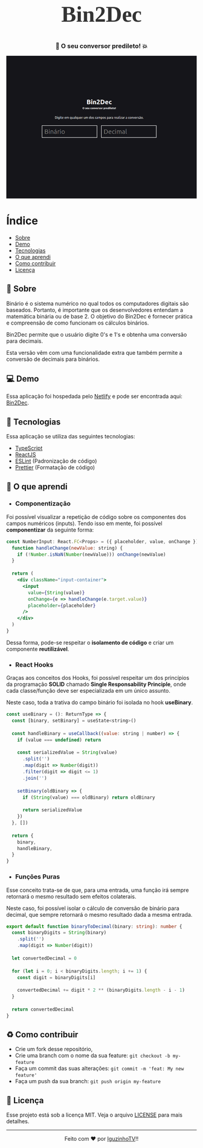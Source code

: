 <!-- Logo -->

<h1 align="center" style="font-family: Ubuntu; font-size: 59px; color: #333">
  Bin2Dec
</h1>

<!-- Badges -->

<!-- <p align="center">
  <img alt="GitHub top language" src="https://img.shields.io/github/languages/top/igooralm192/nlw-01">
</p> -->

<!-- Description -->

<h3 align="center">
	🚀 O seu conversor predileto! 💥
</h3>

<!-- Project Design -->

<p align="center">
  <img alt="Project Design" width="650px" src="./.github/project-design.png" />
<p>

<!-- Summary -->

# Índice

- [Sobre](#sobre)
- [Demo](#demo)
- [Tecnologias](#tecnologias)
- [O que aprendi](#o-que-aprendi)
- [Como contribuir](#como-contribuir)
- [Licença](#licenca)

<a id="sobre"></a>

## :bookmark: Sobre

Binário é o sistema numérico no qual todos os computadores digitais são baseados. Portanto, é importante que os desenvolvedores entendam a matemática binária ou de base 2. O objetivo do Bin2Dec é fornecer prática e compreensão de como funcionam os cálculos binários.

Bin2Dec permite que o usuário digite 0's e 1's e obtenha uma conversão para decimais.

Esta versão vêm com uma funcionalidade extra que também permite a conversão de decimais para binários.

<a id="demo"></a>

## :computer: Demo

Essa aplicação foi hospedada pelo [Netlify](https://www.netlify.com/) e pode ser encontrada aqui: [Bin2Dec](https://bin2dec-iguzinho.netlify.app/).

<a id="tecnologias"></a>

## :rocket: Tecnologias

Essa aplicação se utiliza das seguintes tecnologias:

-  [TypeScript](https://www.typescriptlang.org/)
-  [ReactJS](https://reactjs.org/)
-  [ESLint](https://eslint.org/) (Padronização de código)
-  [Prettier](https://prettier.io/) (Formatação de código)

<a id="o-que-aprendi"></a>

## :book: O que aprendi

- ### Componentização
Foi possível visualizar a repetição de código sobre os componentes dos campos numéricos (inputs). Tendo isso em mente, foi possível **componentizar** da seguinte forma:
```jsx
const NumberInput: React.FC<Props> = ({ placeholder, value, onChange }) => {
  function handleChange(newValue: string) {
    if (!Number.isNaN(Number(newValue))) onChange(newValue)
  }

  return (
    <div className="input-container">
      <input
        value={String(value)}
        onChange={e => handleChange(e.target.value)}
        placeholder={placeholder}
      />
    </div>
  )
}
```
Dessa forma, pode-se respeitar o **isolamento de código** e criar um componente **reutilizável**.

- ### React Hooks
Graças aos conceitos dos Hooks, foi possível respeitar um dos princípios da programação **SOLID** chamado **Single Responsability Principle**, onde cada classe/função deve ser especializada em um único assunto.

Neste caso, toda a trativa do campo binário foi isolada no hook **useBinary**.

```jsx
const useBinary = (): ReturnType => {
  const [binary, setBinary] = useState<string>()

  const handleBinary = useCallback((value: string | number) => {
    if (value === undefined) return

    const serializedValue = String(value)
      .split('')
      .map(digit => Number(digit))
      .filter(digit => digit <= 1)
      .join('')

    setBinary(oldBinary => {
      if (String(value) === oldBinary) return oldBinary

      return serializedValue
    })
  }, [])

  return {
    binary,
    handleBinary,
  }
}
```

- ### Funções Puras
Esse conceito trata-se de que, para uma entrada, uma função irá sempre retornará o mesmo resultado sem efeitos colaterais.

Neste caso, foi possível isolar o cálculo de conversão de binário para decimal, que sempre retornará o mesmo resultado dada a mesma entrada.

```typescript
export default function binaryToDecimal(binary: string): number {
  const binaryDigits = String(binary)
    .split('')
    .map(digit => Number(digit))

  let convertedDecimal = 0

  for (let i = 0; i < binaryDigits.length; i += 1) {
    const digit = binaryDigits[i]

    convertedDecimal += digit * 2 ** (binaryDigits.length - i - 1)
  }

  return convertedDecimal
}
```
<a id="como-contribuir"></a>

## :recycle: Como contribuir

- Crie um fork desse repositório,
- Crie uma branch com o nome da sua feature: `git checkout -b my-feature`
- Faça um commit das suas alterações: `git commit -m 'feat: My new feature'`
- Faça um push da sua branch: `git push origin my-feature`


<a id="licenca"></a>

## :memo: Licença

Esse projeto está sob a licença MIT. Veja o arquivo [LICENSE](LICENSE) para mais detalhes.

---
<p align="center">
  Feito com ❤️ por <a href="https://github.com/igooralm192" target="_blank">IguzinhoTV</a>!!
</p>
